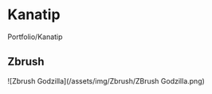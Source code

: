 # Kanatip
Portfolio/Kanatip

## Zbrush

![Zbrush Godzilla](/assets/img/Zbrush/ZBrush Godzilla.png)


